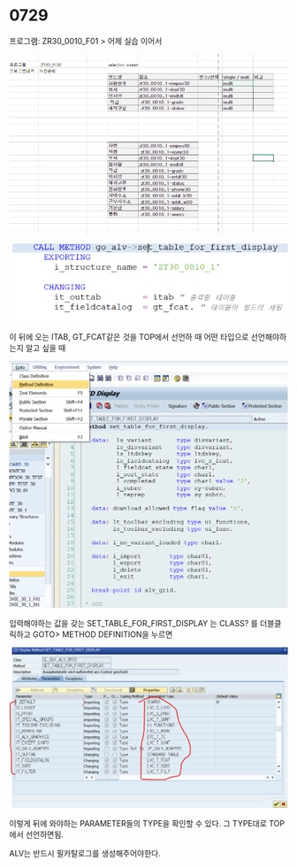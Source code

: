 # 0729

프로그램: ZR30\_0010\_F01  &gt; 어제 실습 이어서

![](../../../.gitbook/assets/image%20%28161%29.png)

![](../../../.gitbook/assets/image%20%28160%29.png)

 이 뒤에 오는 ITAB, GT\_FCAT같은 것을 TOP에서 선언하 때 어떤 타입으로 선언해야하는지 알고 싶을 때

![](../../../.gitbook/assets/image%20%28159%29.png)

입력해야하는 값을 갖는 SET\_TABLE\_FOR\_FIRST\_DISPLAY 는 CLASS? 를 더블클릭하고 GOTO&gt; METHOD DEFINITION을 누르면

![](../../../.gitbook/assets/image%20%28158%29.png)

이렇게 뒤에 와야하는 PARAMETER들의 TYPE을 확인할 수 있다. 그 TYPE대로 TOP에서 선언하면됨.



ALV는 반드시 필카탈로그를 생성해주어야한다. 







